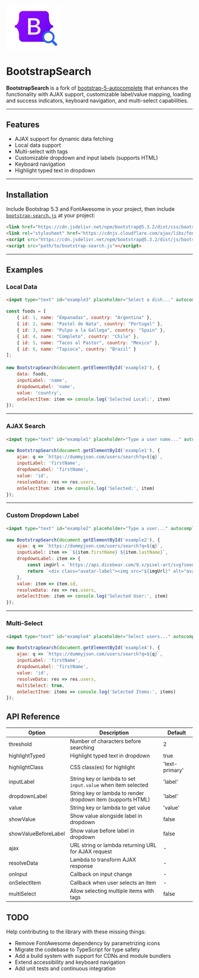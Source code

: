 
<div class="d-flex justify-content-center align-items-center mb-5">
    <img src="public/logo.png" class="img-responsive" style="width: 150px" alt="BootstrapSearch Logo">
    <h1>BootstrapSearch</h1>
</div>

**BootstrapSearch** is a fork of [bootstrap-5-autocomplete](https://github.com/gch1p/bootstrap-5-autocomplete) that enhances the functionality with AJAX support, customizable label/value mapping, loading and success indicators, keyboard navigation, and multi-select capabilities.

---

## Features

* AJAX support for dynamic data fetching
* Local data support
* Multi-select with tags
* Customizable dropdown and input labels (supports HTML)
* Keyboard navigation
* Highlight typed text in dropdown

---

## Installation

Include Bootstrap 5.3 and FontAwesome in your project, then include [`bootstrap-search.js`](https://raw.githubusercontent.com/gumbarros/BootstrapSearch/refs/heads/main/public/bootstrap-search.js) at your project:

```html
<link href="https://cdn.jsdelivr.net/npm/bootstrap@5.3.2/dist/css/bootstrap.min.css" rel="stylesheet">
<link rel="stylesheet" href="https://cdnjs.cloudflare.com/ajax/libs/font-awesome/6.5.0/css/all.min.css">
<script src="https://cdn.jsdelivr.net/npm/bootstrap@5.3.2/dist/js/bootstrap.bundle.min.js"></script>
<script src="path/to/bootstrap-search.js"></script>
```

---

## Examples

### Local Data

```html
<input type="text" id="example3" placeholder="Select a dish..." autocomplete="off">
```

```js
const foods = [
    { id: 1, name: "Empanadas", country: "Argentina" },
    { id: 2, name: "Pastel de Nata", country: "Portugal" },
    { id: 3, name: "Pulpo a la Gallega", country: "Spain" },
    { id: 4, name: "Completo", country: "Chile" },
    { id: 5, name: "Tacos al Pastor", country: "Mexico" },
    { id: 6, name: "Tapioca", country: "Brazil" }
];

new BootstrapSearch(document.getElementById('example3'), {
    data: foods,
    inputLabel: 'name',
    dropdownLabel: 'name',
    value: 'country',
    onSelectItem: item => console.log('Selected Local:', item)
});
```

---

### AJAX Search

```html
<input type="text" id="example1" placeholder="Type a user name..." autocomplete="off">
```

```js
new BootstrapSearch(document.getElementById('example1'), {
    ajax: q => `https://dummyjson.com/users/search?q=${q}`,
    inputLabel: 'firstName',
    dropdownLabel: 'firstName',
    value: 'id',
    resolveData: res => res.users,
    onSelectItem: item => console.log('Selected:', item)
});
```

---

### Custom Dropdown Label

```html
<input type="text" id="example2" placeholder="Type a user..." autocomplete="off">
```

```js
new BootstrapSearch(document.getElementById('example2'), {
    ajax: q => `https://dummyjson.com/users/search?q=${q}`,
    inputLabel: item => `${item.firstName} ${item.lastName}`,
    dropdownLabel: item => {
        const imgUrl = `https://api.dicebear.com/9.x/pixel-art/svg?seed=${item.id}`;
        return `<div class="avatar-label"><img src="${imgUrl}" alt="avatar"/>${item.firstName} ${item.lastName}</div>`;
    },
    value: item => item.id,
    resolveData: res => res.users,
    onSelectItem: item => console.log('Selected User:', item)
});
```

---

### Multi-Select

```html
<input type="text" id="example4" placeholder="Select users..." autocomplete="off">
```

```js
new BootstrapSearch(document.getElementById('example4'), {
    ajax: q => `https://dummyjson.com/users/search?q=${q}`,
    inputLabel: 'firstName',
    dropdownLabel: 'firstName',
    value: 'id',
    resolveData: res => res.users,
    multiSelect: true,
    onSelectItem: items => console.log('Selected Items:', items)
});
```
## API Reference

| Option               | Description                                                  | Default        |
| -------------------- | ------------------------------------------------------------ | -------------- |
| threshold            | Number of characters before searching                        | 2              |
| highlightTyped       | Highlight typed text in dropdown                             | true           |
| highlightClass       | CSS class(es) for highlight                                  | 'text-primary' |
| inputLabel           | String key or lambda to set `input.value` when item selected | 'label'        |
| dropdownLabel        | String key or lambda to render dropdown item (supports HTML) | 'label'        |
| value                | String key or lambda to get value                            | 'value'        |
| showValue            | Show value alongside label in dropdown                       | false          |
| showValueBeforeLabel | Show value before label in dropdown                          | false          |
| ajax                 | URL string or lambda returning URL for AJAX request          | -              |
| resolveData          | Lambda to transform AJAX response                            | -              |
| onInput              | Callback on input change                                     | -              |
| onSelectItem         | Callback when user selects an item                           | -              |
| multiSelect          | Allow selecting multiple items with tags                     | false          |


## TODO
Help contributing to the library with these missing things:
- Remove FontAwesome dependency by parametrizing icons
- Migrate the codebase to TypeScript for type safety
- Add a build system with support for CDNs and module bundlers
- Extend accessibility and keyboard navigation
- Add unit tests and continuous integration